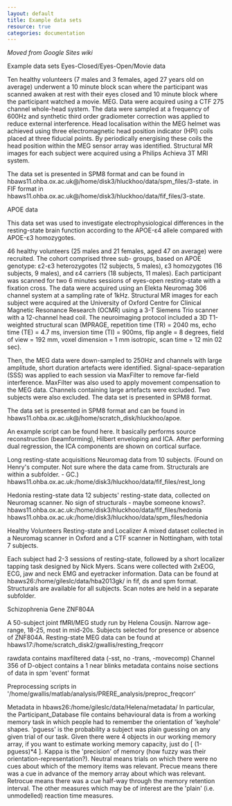 ```yaml
---
layout: default
title: Example data sets
resource: true
categories: documentation
---
```


_Moved from Google Sites wiki_

Example data sets
Eyes-Closed/Eyes-Open/Movie data

Ten healthy volunteers (7 males and 3 females, aged 27 years old on average) underwent a 10 minute block scan where the participant was scanned awaken at rest with their eyes closed and 10 minute block where the participant watched a movie. MEG. Data were acquired using a CTF 275 channel whole-head system. The data were sampled at a frequency of 600Hz and synthetic third order gradiometer correction was applied to reduce external interference. Head localisation within the MEG helmet was achieved using three electromagnetic head position indicator (HPI) coils placed at three fiducial points. By periodically energising these coils the head position within the MEG sensor array was identified. Structural MR images for each subject were acquired using a Philips Achieva 3T MRI system. 

The data set is presented in SPM8 format and can be found in hbaws11.ohba.ox.ac.uk@/home/disk3/hluckhoo/data/spm_files/3-state.
                                      in FIF     format                           in hbaws11.ohba.ox.ac.uk@/home/disk3/hluckhoo/data/fif_files/3-state.


APOE data

This data set was used to investigate electrophysiological differences in the resting-state brain function according to the APOE-ε4 allele compared with APOE-ε3 homozygotes. 

46 healthy volunteers (25 males and 21 females, aged 47 on average) were recruited. The cohort comprised three sub- groups, based on APOE genotype: ε2-ε3 heterozygotes (12 subjects, 5 males), ε3 homozygotes (16 subjects, 9 males), and ε4 carriers (18 subjects, 11 males). Each participant was scanned for two 6 minutes sessions of eyes-open resting-state with a fixation cross. The data were acquired using an Elekta Neuromag 306 channel system at a sampling rate of 1kHz. Structural MR images for each subject were acquired at the University of Oxford Centre for Clinical Magnetic Resonance Research (OCMR) using a 3-T Siemens Trio scanner with a 12-channel head coil. The neuroimaging protocol included a 3D T1-weighted structural scan (MPRAGE, repetition time (TR) = 2040 ms, echo time (TE) = 4.7 ms, inversion time (TI) = 900ms, flip angle = 8 degrees, field of view = 192 mm, voxel dimension = 1 mm isotropic, scan time = 12 min 02 sec).

Then, the MEG data were down-sampled to 250Hz and channels with large amplitude, short duration artefacts were identified. Signal-space-separation (SSS) was applied to each session via MaxFilter to remove far-field interference. MaxFilter was also used to apply movement compensation to the MEG data. Channels containing large artefacts were excluded. Two subjects were also excluded. The data set is presented in SPM8 format.

The data set is presented in SPM8 format and can be found in hbaws11.ohba.ox.ac.uk@/home/scratch_disk/hluckhoo/apoe. 

An example script can be found here. It basically performs source reconstruction (beamforming), Hilbert enveloping and ICA. After performing dual regression, the ICA components are shown on cortical surface. 

Long resting-state acquisitions
Neuromag data from 10 subjects. (Found on Henry's computer. Not sure where the data came from. Structurals are within a subfolder. - GC.)
hbaws11.ohba.ox.ac.uk:/home/disk3/hluckhoo/data/fif_files/rest_long

Hedonia resting-state data
12 subjects' resting-state data, collected on Neuromag scanner. No sign of structurals - maybe someone knows?. 
hbaws11.ohba.ox.ac.uk:/home/disk3/hluckhoo/data/fif_files/hedonia
hbaws11.ohba.ox.ac.uk:/home/disk3/hluckhoo/data/spm_files/hedonia

Healthy Volunteers Resting-state and Localizer
A mixed dataset collected in a Neuromag scanner in Oxford and a CTF scanner in Nottingham, with total 7 subjects. 

Each subject had 2-3 sessions of resting-state, followed by a short localizer tapping task designed by Nick Myers. Scans were collected with 2xEOG, ECG, jaw and neck EMG and eyetracker information. 
Data can be found at hbaws26:/home/gileslc/data/hba2013gk/ in fif, ds and spm format. Structurals are available for all subjects. 
Scan notes are held in a separate subfolder. 

Schizophrenia Gene ZNF804A

A 50-subject joint fMRI/MEG study run by Helena Cousijn. Narrow age-range, 18-25, most in mid-20s. Subjects selected for presence or absence of ZNF804A. 
Resting-state MEG data can be found at
hbaws17:/home/scratch_disk2/gwallis/resting_freqcorr

rawdata contains maxfiltered data (-sst, no -trans, -movecomp)
Channel 356 of D-object contains a 1 near blinks
metadata contains noise sections of data in spm 'event' format

Preprocessing scripts in '/home/gwallis/matlab/analysis/PRERE_analysis/preproc_freqcorr'

Metadata in hbaws26:/home/gileslc/data/Helena/metadata/
In particular, the Participant_Database file contains behavioural data is from a working memory task in which people had to remember the orientation of 'keyhole' shapes.  'pguess' is the probability a subject was plain guessing on any given trial of our task.  Given there were 4 objects in our working memory array, if you want to estimate working memory capacity, just do [ (1-pguess)*4 ]. Kappa is the 'precision' of memory (how fuzzy was their orientation-representation?). Neutral means trials on which there were no cues about which of the memory items was relevant.  Precue means there was a cue in advance of the memory array about which was relevant.  Retrocue means there was a cue half-way through the memory retention interval.
The other measures which may be of interest are the 'plain' (i.e. unmodelled) reaction time measures.